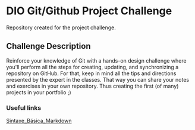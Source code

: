# DIO Git/Github Project Challenge
Repository created for the project challenge.

## Challenge Description
Reinforce your knowledge of Git with a hands-on design challenge where you'll perform all the steps for creating, updating, and synchronizing a repository on GitHub. For that, keep in mind all the tips and directions presented by the expert in the classes. That way you can share your notes and exercises in your own repository. Thus creating the first (of many) projects in your portfolio ;)

### Useful links
[Sintaxe_Básica_Markdown](https://www.markdownguide.org/basic-syntax/)
